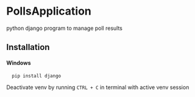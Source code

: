 # PollsApplication
python django program to manage poll results
## Installation

#### Windows
```bash
  pip install django
```

Deactivate venv by running `CTRL + C` in terminal with active venv session

